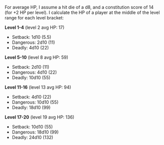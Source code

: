 For average HP, I assume a hit die of a d8, and a constitution score of 14 (for +2 HP per level). I calculate the HP of a player at the middle of the level range for each level bracket:

**Level 1-4** (level 2 avg HP: 17)
-  Setback: 1d10 (5.5)
-  Dangerous: 2d10 (11)
-  Deadly: 4d10 (22)

**Level 5-10** (level 8 avg HP: 59)
-  Setback: 2d10 (11)
-  Dangerous: 4d10 (22)
-  Deadly: 10d10 (55)

**Level 11-16** (level 13 avg HP: 94)
-  Setback: 4d10 (22)
-  Dangerous: 10d10 (55)
-  Deadly: 18d10 (99)

**Level 17-20** (level 19 avg HP: 136)
-  Setback: 10d10 (55)
-  Dangerous: 18d10 (99)
-  Deadly: 24d10 (132)